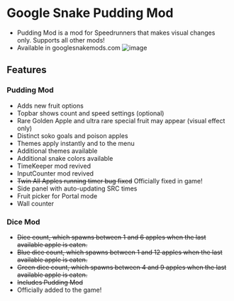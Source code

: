 # Google Snake Pudding Mod
* Pudding Mod is a mod for Speedrunners that makes visual changes only. Supports all other mods!
* Available in googlesnakemods.com
![image](https://static.wikia.nocookie.net/google-snake-game/images/6/67/Pudding_Mod_Showcase.png/revision/latest/scale-to-width-down/838?cb=20230605135736)

## Features
### Pudding Mod
* Adds new fruit options 
* Topbar shows count and speed settings (optional)
* Rare Golden Apple and ultra rare special fruit may appear (visual effect only)
* Distinct soko goals and poison apples
* Themes apply instantly and to the menu
* Additional themes available
* Additional snake colors available
* TimeKeeper mod revived
* InputCounter mod revived
* ~~Twin All Apples running timer bug fixed~~ Officially fixed in game!
* Side panel with auto-updating SRC times
* Fruit picker for Portal mode
* Wall counter
  
### Dice Mod
* ~~Dice count, which spawns between 1 and 6 apples when the last available apple is eaten.~~
* ~~Blue dice count, which spawns between 1 and 12 apples when the last available apple is eaten.~~
* ~~Green dice count, which spawns between 4 and 9 apples when the last available apple is eaten.~~
* ~~Includes Pudding Mod~~
* Officially added to the game!


